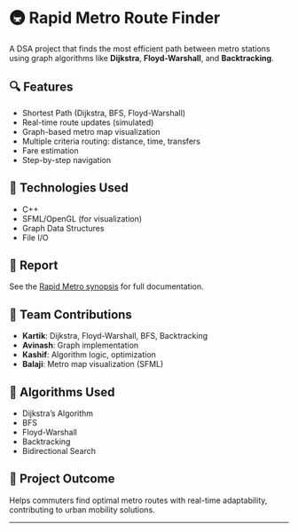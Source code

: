 # 🚇 Rapid Metro Route Finder

A DSA project that finds the most efficient path between metro stations using graph algorithms like **Dijkstra**, **Floyd-Warshall**, and **Backtracking**.

## 🔍 Features
- Shortest Path (Dijkstra, BFS, Floyd-Warshall)
- Real-time route updates (simulated)
- Graph-based metro map visualization
- Multiple criteria routing: distance, time, transfers
- Fare estimation
- Step-by-step navigation

## 📂 Technologies Used
- C++
- SFML/OpenGL (for visualization)
- Graph Data Structures
- File I/O

## 📄 Report
See the [Rapid Metro synopsis](./Rapid%20Metro%20synopsis.pdf) for full documentation.

## 👥 Team Contributions
- **Kartik**: Dijkstra, Floyd-Warshall, BFS, Backtracking
- **Avinash**: Graph implementation
- **Kashif**: Algorithm logic, optimization
- **Balaji**: Metro map visualization (SFML)

## 🧠 Algorithms Used
- Dijkstra’s Algorithm
- BFS
- Floyd-Warshall
- Backtracking
- Bidirectional Search

## 📌 Project Outcome
Helps commuters find optimal metro routes with real-time adaptability, contributing to urban mobility solutions.

---
